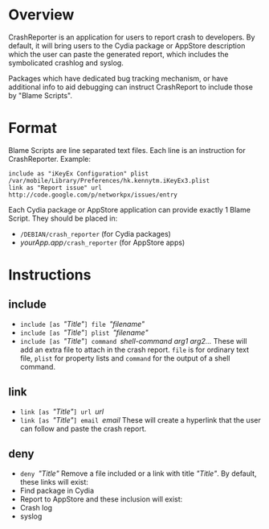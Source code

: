 

# Overview #

CrashReporter is an application for users to report crash to developers. By default, it will bring users to the Cydia package or AppStore description which the user can paste the generated report, which includes the symbolicated crashlog and syslog.

Packages which have dedicated bug tracking mechanism, or have additional info to aid debugging can instruct CrashReport to include those by "Blame Scripts".

# Format #
Blame Scripts are line separated text files. Each line is an instruction for CrashReporter. Example:
```
include as "iKeyEx Configuration" plist /var/mobile/Library/Preferences/hk.kennytm.iKeyEx3.plist
link as "Report issue" url http://code.google.com/p/networkpx/issues/entry
```

Each Cydia package or AppStore application can provide exactly 1 Blame Script. They should be placed in:
  * `/DEBIAN/crash_reporter` (for Cydia packages)
  * _yourApp.app_`/crash_reporter` (for AppStore apps)

# Instructions #
## include ##
  * `include [as `_"Title"_`] file `_"filename"_
  * `include [as `_"Title"_`] plist `_"filename"_
  * `include [as `_"Title"_`] command `_shell-command arg1 arg2..._
These will add an extra file to attach in the crash report. `file` is for ordinary text file, `plist` for property lists and `command` for the output of a shell command.

## link ##
  * `link [as `_"Title"_`] url `_url_
  * `link [as `_"Title"_`] email `_email_
These will create a hyperlink that the user can follow and paste the crash report.

## deny ##
  * `deny `_"Title"_
Remove a file included or a link with title _"Title"_. By default, these links will exist:
  * Find package in Cydia
  * Report to AppStore
and these inclusion will exist:
  * Crash log
  * syslog